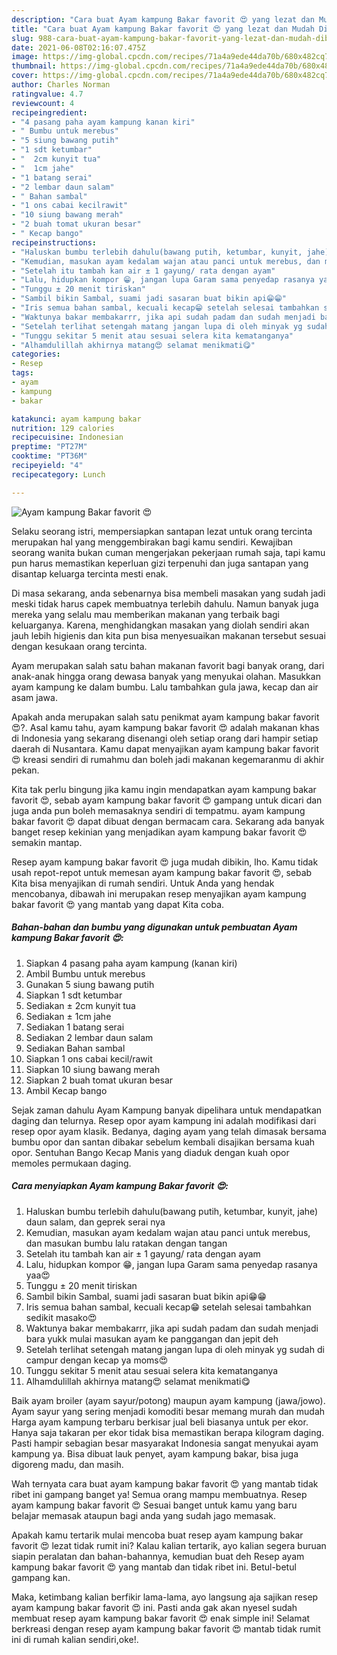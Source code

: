 ```yaml
---
description: "Cara buat Ayam kampung Bakar favorit 😍 yang lezat dan Mudah Dibuat"
title: "Cara buat Ayam kampung Bakar favorit 😍 yang lezat dan Mudah Dibuat"
slug: 988-cara-buat-ayam-kampung-bakar-favorit-yang-lezat-dan-mudah-dibuat
date: 2021-06-08T02:16:07.475Z
image: https://img-global.cpcdn.com/recipes/71a4a9ede44da70b/680x482cq70/ayam-kampung-bakar-favorit-😍-foto-resep-utama.jpg
thumbnail: https://img-global.cpcdn.com/recipes/71a4a9ede44da70b/680x482cq70/ayam-kampung-bakar-favorit-😍-foto-resep-utama.jpg
cover: https://img-global.cpcdn.com/recipes/71a4a9ede44da70b/680x482cq70/ayam-kampung-bakar-favorit-😍-foto-resep-utama.jpg
author: Charles Norman
ratingvalue: 4.7
reviewcount: 4
recipeingredient:
- "4 pasang paha ayam kampung kanan kiri"
- " Bumbu untuk merebus"
- "5 siung bawang putih"
- "1 sdt ketumbar"
- "  2cm kunyit tua"
- "  1cm jahe"
- "1 batang serai"
- "2 lembar daun salam"
- " Bahan sambal"
- "1 ons cabai kecilrawit"
- "10 siung bawang merah"
- "2 buah tomat ukuran besar"
- " Kecap bango"
recipeinstructions:
- "Haluskan bumbu terlebih dahulu(bawang putih, ketumbar, kunyit, jahe) daun salam, dan geprek serai nya"
- "Kemudian, masukan ayam kedalam wajan atau panci untuk merebus, dan masukan bumbu lalu ratakan dengan tangan"
- "Setelah itu tambah kan air ± 1 gayung/ rata dengan ayam"
- "Lalu, hidupkan kompor 😁, jangan lupa Garam sama penyedap rasanya yaa😍"
- "Tunggu ± 20 menit tiriskan"
- "Sambil bikin Sambal, suami jadi sasaran buat bikin api😁😁"
- "Iris semua bahan sambal, kecuali kecap😁 setelah selesai tambahkan sedikit masako😍"
- "Waktunya bakar membakarrr, jika api sudah padam dan sudah menjadi bara yukk mulai masukan ayam ke panggangan dan jepit deh"
- "Setelah terlihat setengah matang jangan lupa di oleh minyak yg sudah di campur dengan kecap ya moms😍"
- "Tunggu sekitar 5 menit atau sesuai selera kita kematanganya"
- "Alhamdulillah akhirnya matang😍 selamat menikmati😋"
categories:
- Resep
tags:
- ayam
- kampung
- bakar

katakunci: ayam kampung bakar 
nutrition: 129 calories
recipecuisine: Indonesian
preptime: "PT27M"
cooktime: "PT36M"
recipeyield: "4"
recipecategory: Lunch

---
```



![Ayam kampung Bakar favorit 😍](https://img-global.cpcdn.com/recipes/71a4a9ede44da70b/680x482cq70/ayam-kampung-bakar-favorit-😍-foto-resep-utama.jpg)

Selaku seorang istri, mempersiapkan santapan lezat untuk orang tercinta merupakan hal yang menggembirakan bagi kamu sendiri. Kewajiban seorang  wanita bukan cuman mengerjakan pekerjaan rumah saja, tapi kamu pun harus memastikan keperluan gizi terpenuhi dan juga santapan yang disantap keluarga tercinta mesti enak.

Di masa  sekarang, anda sebenarnya bisa membeli masakan yang sudah jadi meski tidak harus capek membuatnya terlebih dahulu. Namun banyak juga mereka yang selalu mau memberikan makanan yang terbaik bagi keluarganya. Karena, menghidangkan masakan yang diolah sendiri akan jauh lebih higienis dan kita pun bisa menyesuaikan makanan tersebut sesuai dengan kesukaan orang tercinta. 

Ayam merupakan salah satu bahan makanan favorit bagi banyak orang, dari anak-anak hingga orang dewasa banyak yang menyukai olahan. Masukkan ayam kampung ke dalam bumbu. Lalu tambahkan gula jawa, kecap dan air asam jawa.

Apakah anda merupakan salah satu penikmat ayam kampung bakar favorit 😍?. Asal kamu tahu, ayam kampung bakar favorit 😍 adalah makanan khas di Indonesia yang sekarang disenangi oleh setiap orang dari hampir setiap daerah di Nusantara. Kamu dapat menyajikan ayam kampung bakar favorit 😍 kreasi sendiri di rumahmu dan boleh jadi makanan kegemaranmu di akhir pekan.

Kita tak perlu bingung jika kamu ingin mendapatkan ayam kampung bakar favorit 😍, sebab ayam kampung bakar favorit 😍 gampang untuk dicari dan juga anda pun boleh memasaknya sendiri di tempatmu. ayam kampung bakar favorit 😍 dapat dibuat dengan bermacam cara. Sekarang ada banyak banget resep kekinian yang menjadikan ayam kampung bakar favorit 😍 semakin mantap.

Resep ayam kampung bakar favorit 😍 juga mudah dibikin, lho. Kamu tidak usah repot-repot untuk memesan ayam kampung bakar favorit 😍, sebab Kita bisa menyajikan di rumah sendiri. Untuk Anda yang hendak mencobanya, dibawah ini merupakan resep menyajikan ayam kampung bakar favorit 😍 yang mantab yang dapat Kita coba.

<!--inarticleads1-->

##### Bahan-bahan dan bumbu yang digunakan untuk pembuatan Ayam kampung Bakar favorit 😍:

1. Siapkan 4 pasang paha ayam kampung (kanan kiri)
1. Ambil  Bumbu untuk merebus
1. Gunakan 5 siung bawang putih
1. Siapkan 1 sdt ketumbar
1. Sediakan  ± 2cm kunyit tua
1. Sediakan  ± 1cm jahe
1. Sediakan 1 batang serai
1. Sediakan 2 lembar daun salam
1. Sediakan  Bahan sambal
1. Siapkan 1 ons cabai kecil/rawit
1. Siapkan 10 siung bawang merah
1. Siapkan 2 buah tomat ukuran besar
1. Ambil  Kecap bango


Sejak zaman dahulu Ayam Kampung banyak dipelihara untuk mendapatkan daging dan telurnya. Resep opor ayam kampung ini adalah modifikasi dari resep opor ayam klasik. Bedanya, daging ayam yang telah dimasak bersama bumbu opor dan santan dibakar sebelum kembali disajikan bersama kuah opor. Sentuhan Bango Kecap Manis yang diaduk dengan kuah opor memoles permukaan daging. 

<!--inarticleads2-->

##### Cara menyiapkan Ayam kampung Bakar favorit 😍:

1. Haluskan bumbu terlebih dahulu(bawang putih, ketumbar, kunyit, jahe) daun salam, dan geprek serai nya
1. Kemudian, masukan ayam kedalam wajan atau panci untuk merebus, dan masukan bumbu lalu ratakan dengan tangan
1. Setelah itu tambah kan air ± 1 gayung/ rata dengan ayam
1. Lalu, hidupkan kompor 😁, jangan lupa Garam sama penyedap rasanya yaa😍
1. Tunggu ± 20 menit tiriskan
1. Sambil bikin Sambal, suami jadi sasaran buat bikin api😁😁
1. Iris semua bahan sambal, kecuali kecap😁 setelah selesai tambahkan sedikit masako😍
1. Waktunya bakar membakarrr, jika api sudah padam dan sudah menjadi bara yukk mulai masukan ayam ke panggangan dan jepit deh
1. Setelah terlihat setengah matang jangan lupa di oleh minyak yg sudah di campur dengan kecap ya moms😍
1. Tunggu sekitar 5 menit atau sesuai selera kita kematanganya
1. Alhamdulillah akhirnya matang😍 selamat menikmati😋


Baik ayam broiler (ayam sayur/potong) maupun ayam kampung (jawa/jowo). Ayam sayur yang sering menjadi komoditi besar memang murah dan mudah Harga ayam kampung terbaru berkisar jual beli biasanya untuk per ekor. Hanya saja takaran per ekor tidak bisa memastikan berapa kilogram daging. Pasti hampir sebagian besar masyarakat Indonesia sangat menyukai ayam kampung ya. Bisa dibuat lauk penyet, ayam kampung bakar, bisa juga digoreng madu, dan masih. 

Wah ternyata cara buat ayam kampung bakar favorit 😍 yang mantab tidak ribet ini gampang banget ya! Semua orang mampu membuatnya. Resep ayam kampung bakar favorit 😍 Sesuai banget untuk kamu yang baru belajar memasak ataupun bagi anda yang sudah jago memasak.

Apakah kamu tertarik mulai mencoba buat resep ayam kampung bakar favorit 😍 lezat tidak rumit ini? Kalau kalian tertarik, ayo kalian segera buruan siapin peralatan dan bahan-bahannya, kemudian buat deh Resep ayam kampung bakar favorit 😍 yang mantab dan tidak ribet ini. Betul-betul gampang kan. 

Maka, ketimbang kalian berfikir lama-lama, ayo langsung aja sajikan resep ayam kampung bakar favorit 😍 ini. Pasti anda gak akan nyesel sudah membuat resep ayam kampung bakar favorit 😍 enak simple ini! Selamat berkreasi dengan resep ayam kampung bakar favorit 😍 mantab tidak rumit ini di rumah kalian sendiri,oke!.

